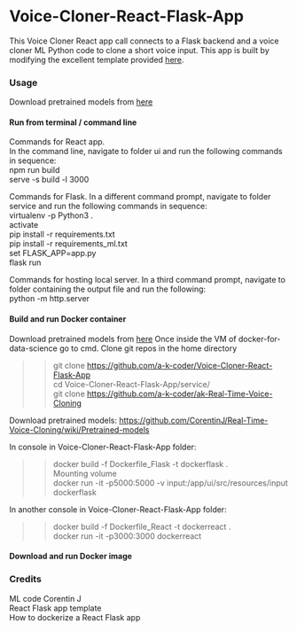 # Voice-Cloner-React-Flask-App
This Voice Cloner React app call connects to a Flask backend and a voice cloner ML Python code to clone a short voice input. This app is built by modifying the excellent template provided [here](https://github.com/kb22/ML-React-App-Template).

### Usage
Download pretrained models from [here](https://github.com/CorentinJ/Real-Time-Voice-Cloning/wiki/Pretrained-models)

#### Run from terminal / command line
Commands for React app. <br>
In the command line, navigate to folder ui and run the following commands in sequence: <br>
npm run build <br>
serve -s build -l 3000 <br>

Commands for Flask. In a different command prompt, navigate to folder service and run the following commands in sequence: <br>
virtualenv -p Python3 . <br>
activate <br>
pip install -r requirements.txt <br>
pip install -r requirements_ml.txt <br>
set FLASK_APP=app.py <br>
flask run <br>

Commands for hosting local server. In a third command prompt, navigate to folder containing the output file and run the following: <br>
python -m http.server

#### Build and run Docker container
Download pretrained models from [here](https://github.com/CorentinJ/Real-Time-Voice-Cloning/wiki/Pretrained-models)
Once inside the VM of docker-for-data-science go to cmd. Clone git repos in the home directory
>> git clone https://github.com/a-k-coder/Voice-Cloner-React-Flask-App <br>
>> cd Voice-Cloner-React-Flask-App/service/ <br>
>> git clone https://github.com/a-k-coder/ak-Real-Time-Voice-Cloning <br>

Download pretrained models: https://github.com/CorentinJ/Real-Time-Voice-Cloning/wiki/Pretrained-models

In console in Voice-Cloner-React-Flask-App folder: <br>
>> docker build -f Dockerfile_Flask -t dockerflask . <br>
Mounting volume <br>
>> docker run -it -p5000:5000 -v input:/app/ui/src/resources/input dockerflask <br>

In another console in Voice-Cloner-React-Flask-App folder: <br>
>> docker build -f Dockerfile_React -t dockerreact . <br>
>> docker run -it -p3000:3000 dockerreact


#### Download and run Docker image

### Credits
ML code Corentin J <br>
React Flask app template <br>
How to dockerize a React Flask app

